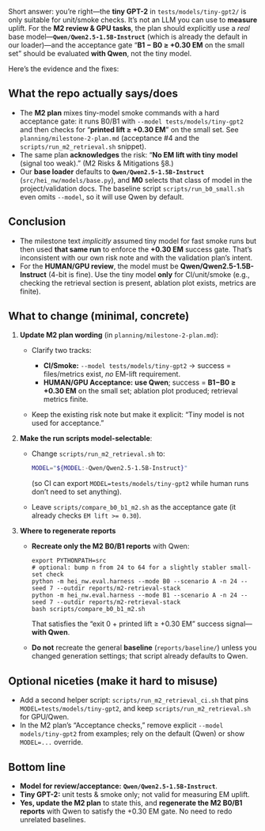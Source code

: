 Short answer: you’re right—the **tiny GPT-2** in `tests/models/tiny-gpt2/` is only suitable for unit/smoke checks. It’s not an LLM you can use to **measure** uplift. For the **M2 review & GPU tasks**, the plan should explicitly use a *real* base model—**`Qwen/Qwen2.5-1.5B-Instruct`** (which is already the default in our loader)—and the acceptance gate “**B1 − B0 ≥ +0.30 EM** on the small set” should be evaluated **with Qwen**, not the tiny model.

Here’s the evidence and the fixes:

## What the repo actually says/does

* The **M2 plan** mixes tiny-model smoke commands with a hard acceptance gate: it runs B0/B1 with `--model tests/models/tiny-gpt2` and then checks for “**printed lift ≥ +0.30 EM**” on the small set. See `planning/milestone-2-plan.md` (acceptance #4 and the `scripts/run_m2_retrieval.sh` snippet).
* The same plan **acknowledges** the risk: “**No EM lift with tiny model** (signal too weak).” (M2 Risks & Mitigations §8.)
* Our **base loader** defaults to **`Qwen/Qwen2.5-1.5B-Instruct`** (`src/hei_nw/models/base.py`), and **M0** selects that class of model in the project/validation docs. The baseline script `scripts/run_b0_small.sh` even omits `--model`, so it will use Qwen by default.

## Conclusion

* The milestone text *implicitly* assumed tiny model for fast smoke runs but then used **that same run** to enforce the **+0.30 EM** success gate. That’s inconsistent with our own risk note and with the validation plan’s intent.
* For the **HUMAN/GPU review**, the model must be **Qwen/Qwen2.5-1.5B-Instruct** (4-bit is fine). Use the tiny model **only** for CI/unit/smoke (e.g., checking the retrieval section is present, ablation plot exists, metrics are finite).

## What to change (minimal, concrete)

1. **Update M2 plan wording** (in `planning/milestone-2-plan.md`):

   * Clarify two tracks:

     * **CI/Smoke:** `--model tests/models/tiny-gpt2` → success = files/metrics exist, *no* EM-lift requirement.
     * **HUMAN/GPU Acceptance:** **use Qwen**; success = **B1−B0 ≥ +0.30 EM** on the small set; ablation plot produced; retrieval metrics finite.
   * Keep the existing risk note but make it explicit: “Tiny model is not used for acceptance.”

2. **Make the run scripts model-selectable**:

   * Change `scripts/run_m2_retrieval.sh` to:

     ```bash
     MODEL="${MODEL:-Qwen/Qwen2.5-1.5B-Instruct}"
     ```

     (so CI can export `MODEL=tests/models/tiny-gpt2` while human runs don’t need to set anything).
   * Leave `scripts/compare_b0_b1_m2.sh` as the acceptance gate (it already checks `EM lift >= 0.30`).

3. **Where to regenerate reports**

   * **Recreate only the M2 B0/B1 reports** with Qwen:

     ```
     export PYTHONPATH=src
     # optional: bump n from 24 to 64 for a slightly stabler small-set check
     python -m hei_nw.eval.harness --mode B0 --scenario A -n 24 --seed 7 --outdir reports/m2-retrieval-stack
     python -m hei_nw.eval.harness --mode B1 --scenario A -n 24 --seed 7 --outdir reports/m2-retrieval-stack
     bash scripts/compare_b0_b1_m2.sh
     ```

     That satisfies the “exit 0 + printed lift ≥ +0.30 EM” success signal—**with Qwen**.
   * **Do not** recreate the general **baseline** (`reports/baseline/`) unless you changed generation settings; that script already defaults to Qwen.

## Optional niceties (make it hard to misuse)

* Add a second helper script: `scripts/run_m2_retrieval_ci.sh` that pins `MODEL=tests/models/tiny-gpt2`, and keep `scripts/run_m2_retrieval.sh` for GPU/Qwen.
* In the M2 plan’s “Acceptance checks,” remove explicit `--model models/tiny-gpt2` from examples; rely on the default (Qwen) or show `MODEL=...` override.

## Bottom line

* **Model for review/acceptance:** **`Qwen/Qwen2.5-1.5B-Instruct`**.
* **Tiny GPT-2:** unit tests & smoke only; not valid for measuring EM uplift.
* **Yes, update the M2 plan** to state this, and **regenerate the M2 B0/B1 reports** with Qwen to satisfy the +0.30 EM gate. No need to redo unrelated baselines.
